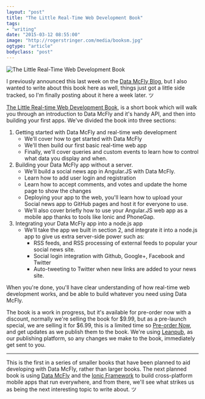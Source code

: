 ```yaml
---
layout: "post"
title: "The Little Real-Time Web Development Book"
tags: 
- "writing"
date: "2015-03-12 08:55:00"
image: "http://rogerstringer.com/media/booksm.jpg"
ogtype: "article"
bodyclass: "post"
---
```


![The Little Real-Time Web Development Book](http://rogerstringer.com/media/booksm.jpg)

I previously announced this last week on the [Data McFly Blog](http://blog.datamcfly.com/2015/03/04/real-time-web), but I also wanted to write about this book here as well, things just got a little side tracked, so I'm finally posting about it here a week later. ツ

[The Little Real-time Web Development Book](https://leanpub.com/real-time-web), is a short book which will walk you through an introduction to Data McFly and it's handy API, and then into building your first apps. We've divided the book into three sections:

1. Getting started with Data McFly and real-time web development
	- We'll cover how to get started with Data McFly
	- We'll then build our first basic real-time web app
	- Finally, we'll cover queries and custom events to learn how to control what data you display and when.
2. Building your Data McFly app without a server.
	- We'll build a social news app in Angular.JS with Data McFly.
	- Learn how to add user login and registration
	- Learn how to accept comments, and votes and update the home page to show the changes
	- Deploying your app to the web, you'll learn how to upload your Social news app to GitHub pages and host it for everyone to use.
	- We'll also cover briefly how to use your Angular.JS web app as a mobile app thanks to tools like Ionic and PhoneGap.
3. Integrating your Data McFly app into a node.js app
	- We'll take the app we built in section 2, and integrate it into a node.js app to give us extra server-side power such as:
		- RSS feeds, and RSS processing of external feeds to popular your social news site.
		- Social login integration with Github, Google+, Facebook and Twitter
		- Auto-tweeting to Twitter when new links are added to your news site.

When you're done, you'll have clear understanding of how real-time web development works, and be able to build whatever you need using Data McFly.

The book is a work in progress, but it's available for pre-order now with a discount, normally we're selling the book for $9.99, but as a pre-launch special, we are selling it for $6.99, this is a limited time so [Pre-order Now](http://leanpub.com/real-time-web/c/g4a89WtGTX9o), and get updates as we publish them to the book. We're using [Leanpub](http://leanpub.com), as our publishing platform, so any changes we make to the book, immediately get sent to you.

---

This is the first in a series of smaller books that have been planned to aid developing with Data McFly, rather than larger books. The next planned book is using [Data McFly](http://datamcfly.com) and the [Ionic Framework](http://ionicframework.com) to build cross-platform mobile apps that run everywhere, and from there, we'll see what strikes us as being the next interesting topic to write about. ツ